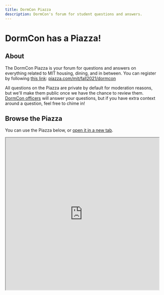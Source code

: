 ```yaml
---
title: DormCon Piazza
description: DormCon's forum for student questions and answers.
---
```


# DormCon has a Piazza!

## About

The DormCon Piazza is your forum for questions and answers on everything related
to MIT housing, dining, and in between. You can register by following [this
link][piazza]: [piazza.com/mit/fall2021/dormcon][piazza]

[piazza]: https://piazza.com/mit/fall2021/dormcon

All questions on the Piazza are private by default for moderation reasons, but
we'll make them public once we have the chance to review them.
[DormCon officers](/about/officers) will answer your questions, but if you have
extra context around a question, feel free to chime in!

## Browse the Piazza

You can use the Piazza below, or
[open it in a new tab](https://piazza.com/class/ktdl34ys3qi3uu).

<iframe
    src="https://piazza.com/class/ktdl34ys3qi3uu"
    width="100%"
    height="500px"
></iframe>
